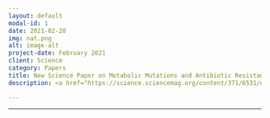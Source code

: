 ```yaml
---
layout: default
modal-id: 1
date: 2021-02-20
img: nat.png
alt: image-alt
project-date: February 2021
client: Science
category: Papers
title: New Science Paper on Metabolic Mutations and Antibiotic Resistance!
description: <a href="https://science.sciencemag.org/content/371/6531/eaba0862"> Check it out</a>!

---
```



---
